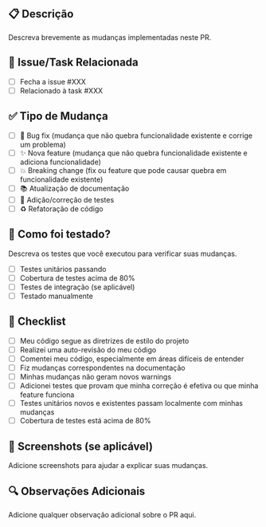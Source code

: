 ## 📋 Descrição

Descreva brevemente as mudanças implementadas neste PR.

## 🔗 Issue/Task Relacionada

- [ ] Fecha a issue #XXX
- [ ] Relacionado à task #XXX

## ✅ Tipo de Mudança

- [ ] 🐛 Bug fix (mudança que não quebra funcionalidade existente e corrige um problema)
- [ ] ✨ Nova feature (mudança que não quebra funcionalidade existente e adiciona funcionalidade)
- [ ] 💥 Breaking change (fix ou feature que pode causar quebra em funcionalidade existente)
- [ ] 📚 Atualização de documentação
- [ ] 🧪 Adição/correção de testes
- [ ] ♻️ Refatoração de código

## 🧪 Como foi testado?

Descreva os testes que você executou para verificar suas mudanças.

- [ ] Testes unitários passando
- [ ] Cobertura de testes acima de 80%
- [ ] Testes de integração (se aplicável)
- [ ] Testado manualmente

## 📝 Checklist

- [ ] Meu código segue as diretrizes de estilo do projeto
- [ ] Realizei uma auto-revisão do meu código
- [ ] Comentei meu código, especialmente em áreas difíceis de entender
- [ ] Fiz mudanças correspondentes na documentação
- [ ] Minhas mudanças não geram novos warnings
- [ ] Adicionei testes que provam que minha correção é efetiva ou que minha feature funciona
- [ ] Testes unitários novos e existentes passam localmente com minhas mudanças
- [ ] Cobertura de testes está acima de 80%

## 📸 Screenshots (se aplicável)

Adicione screenshots para ajudar a explicar suas mudanças.

## 🔍 Observações Adicionais

Adicione qualquer observação adicional sobre o PR aqui.